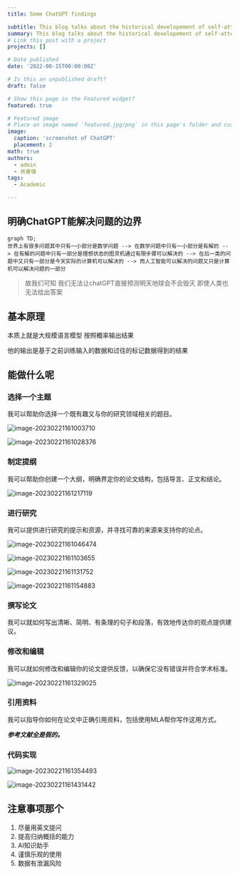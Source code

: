 ```yaml
---
title: Some ChatGPT findings

subtitle: This blog talks about the historical developement of self-attention mechanism and the implementation of transformer decoder.
summary: This blog talks about the historical developement of self-attention mechanism and the implementation of transformer decoder.
# Link this post with a project
projects: []

# Date published
date: '2022-08-15T00:00:00Z'

# Is this an unpublished draft?
draft: false

# Show this page in the Featured widget?
featured: true

# Featured image
# Place an image named `featured.jpg/png` in this page's folder and customize its options here.
image:
  caption: 'screenshot of ChatGPT'
  placement: 2
math: true
authors:
  - admin
  - 肖睿强
tags:
  - Academic

---
```


## 明确ChatGPT能解决问题的边界

```mermaid
graph TD;
世界上有很多问题其中只有一小部分是数学问题 --> 在数学问题中只有一小部分是有解的 --> 在有解的问题中只有一部分是理想状态的图灵机通过有限步骤可以解决的 --> 在后一类的问题中又只有一部分是今天实际的计算机可以解决的 --> 而人工智能可以解决的问题又只是计算机可以解决问题的一部分
```

> 故我们可知 我们无法让chatGPT直接预测明天地球会不会毁灭 即使人类也无法给出答案

## 基本原理

本质上就是大规模语言模型 按照概率输出结果

他的输出是基于之前训练输入的数据和过往的标记数据得到的结果

## 能做什么呢

### 选择一个主题  

我可以帮助你选择一个既有趣又与你的研究领域相关的题目。

![image-20230221161003710](https://raw.githubusercontent.com/keeplearning-again/Typora_blog_images/main/blog/202302211610876.png)

![image-20230221161028376](https://raw.githubusercontent.com/keeplearning-again/Typora_blog_images/main/blog/202302211610456.png)

### 制定提纲

我可以帮助你创建一个大纲，明确界定你的论文结构，包括导言、正文和结论。

![image-20230221161217119](https://raw.githubusercontent.com/keeplearning-again/Typora_blog_images/main/blog/202302211612172.png)

### 进行研究

我可以提供进行研究的提示和资源，并寻找可靠的来源来支持你的论点。

![image-20230221161046474](https://raw.githubusercontent.com/keeplearning-again/Typora_blog_images/main/blog/202302211610537.png)

![image-20230221161103655](https://raw.githubusercontent.com/keeplearning-again/Typora_blog_images/main/blog/202302211611738.png)

![image-20230221161131752](https://raw.githubusercontent.com/keeplearning-again/Typora_blog_images/main/blog/202302211611833.png)

![image-20230221161154883](https://raw.githubusercontent.com/keeplearning-again/Typora_blog_images/main/blog/202302211611949.png)

### 撰写论文

我可以就如何写出清晰、简明、有条理的句子和段落，有效地传达你的观点提供建议。

### 修改和编辑

我可以就如何修改和编辑你的论文提供反馈，以确保它没有错误并符合学术标准。

![image-20230221161329025](https://raw.githubusercontent.com/keeplearning-again/Typora_blog_images/main/blog/202302211613104.png)

### 引用资料

我可以指导你如何在论文中正确引用资料，包括使用MLA帮你写作这用方式。

***参考文献全是假的。***

### 代码实现

![image-20230221161354493](https://raw.githubusercontent.com/keeplearning-again/Typora_blog_images/main/blog/202302211614495.png)

![image-20230221161431442](https://raw.githubusercontent.com/keeplearning-again/Typora_blog_images/main/blog/202302211614480.png)

## 注意事项那个

1. 尽量用英文提问
2. 提高归纳概括的能力
3. AI知识助手
4. 谨慎乐观的使用
5. 数据有泄漏风险

